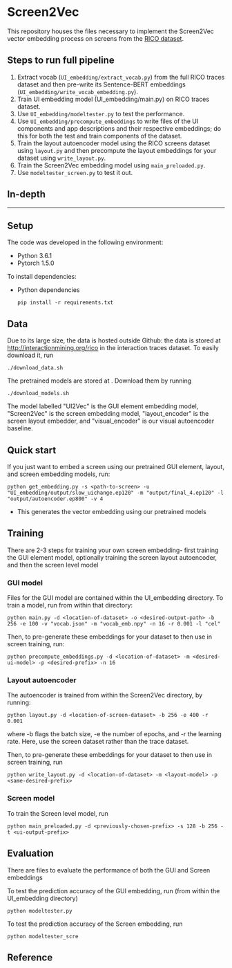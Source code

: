# Screen2Vec

This repository houses the files necessary to implement the Screen2Vec vector embedding process on screens from the [RICO dataset](http://interactionmining.org/rico).


## Steps to run full pipeline

1. Extract vocab (`UI_embedding/extract_vocab.py`) from the full RICO traces dataset and then pre-write its Sentence-BERT embeddings (`UI_embedding/write_vocab_embedding.py`).
2. Train UI embedding model (UI_embedding/main.py) on RICO traces dataset.
3. Use `UI_embedding/modeltester.py` to test the performance.
4. Use `UI_embedding/precompute_embeddings` to write files of the UI components and app descriptions and their respective embeddings; do this for both the test and train components of the dataset.
5. Train the layout autoencoder model using the RICO screens dataset using `layout.py` and then precompute the layout embeddings for your dataset using `write_layout.py`.
6. Train the Screen2Vec embedding model using `main_preloaded.py`.
7. Use `modeltester_screen.py` to test it out.

## In-depth
-------------

## Setup

The code was developed in the following environment:

- Python 3.6.1
- Pytorch 1.5.0

To install dependencies:

- Python dependencies
  ```
  pip install -r requirements.txt
  ```

## Data

Due to its large size, the data is hosted outside Github: the data is stored at <http://interactionmining.org/rico> in the interaction traces dataset. To easily download it, run
```
./download_data.sh
```

The pretrained models are stored at <here>. Download them by running
```
./download_models.sh
```
The model labelled "UI2Vec" is the GUI element embedding model, "Screen2Vec" is the screen embedding model, "layout_encoder" is the screen layout embedder, and "visual_encoder" is our visual autoencoder baseline.


## Quick start

If you just want to embed a screen using our pretrained GUI element, layout, and screen embedding models, run:

```
python get_embedding.py -s <path-to-screen> -u "UI_embedding/output/slow_uichange.ep120" -m "output/final_4.ep120" -l "output/autoencoder.ep800" -v 4

```

- This generates the vector embedding using our pretrained models


## Training

There are 2-3 steps for training your own screen embedding- first training the GUI element model, optionally training the screen layout autoencoder, and then the screen level model

### GUI model

Files for the GUI model are contained within the UI_embedding directory.
To train a model, run from within that directory:

```
python main.py -d <location-of-dataset> -o <desired-output-path> -b 256 -e 100 -v "vocab.json" -m "vocab_emb.npy" -n 16 -r 0.001 -l "cel"
```

Then, to pre-generate these embeddings for your dataset to then use in screen training, run:

```
python precompute_embeddings.py -d <location-of-dataset> -m <desired-ui-model> -p <desired-prefix> -n 16
```

### Layout autoencoder

The autoencoder is trained from within the Screen2Vec directory, by running:

```
python layout.py -d <location-of-screen-dataset> -b 256 -e 400 -r 0.001
```
where -b flags the batch size, -e the number of epochs, and -r the learning rate. Here, use the screen dataset rather than the trace dataset.

Then, to pre-generate these embeddings for your dataset to then use in screen training, run

```
python write_layout.py -d <location-of-dataset> -m <layout-model> -p <same-desired-prefix>
```

### Screen model

To train the Screen level model, run

```
python main_preloaded.py -d <previously-chosen-prefix> -s 128 -b 256 -t <ui-output-prefix>
```


## Evaluation

There are files to evaluate the performance of both the GUI and Screen embeddings

To test the prediction accuracy of the GUI embedding, run (from within the UI_embedding directory)

```
python modeltester.py
```

To test the prediction accuracy of the Screen embedding, run

```
python modeltester_scre
```


## Reference

> 
> 
> 


